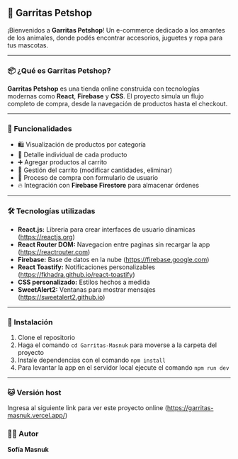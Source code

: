 ## 🐾 Garritas Petshop

¡Bienvenidos a **Garritas Petshop**! Un e-commerce dedicado a los amantes de los animales, donde podés encontrar accesorios, juguetes y ropa para tus mascotas.

---

### 📦 ¿Qué es Garritas Petshop?

**Garritas Petshop** es una tienda online construida con tecnologías modernas como **React**, **Firebase** y **CSS**. El proyecto simula un flujo completo de compra, desde la navegación de productos hasta el checkout.

---

### 🚀 Funcionalidades

- 🛍️ Visualización de productos por categoría
- 🔎 Detalle individual de cada producto
- ➕ Agregar productos al carrito
- 🛒 Gestión del carrito (modificar cantidades, eliminar)
- 🧾 Proceso de compra con formulario de usuario
- 🔥 Integración con **Firebase Firestore** para almacenar órdenes

---

### 🛠️ Tecnologías utilizadas

- **React.js:** Libreria para crear interfaces de usuario dinamicas (https://reactjs.org)
- **React Router DOM:** Navegacion entre paginas sin recargar la app (https://reactrouter.com)
- **Firebase:** Base de datos en la nube (https://firebase.google.com)
- **React Toastify:** Notificaciones personalizables (https://fkhadra.github.io/react-toastify)
- **CSS personalizado:** Estilos hechos a medida
- **SweetAlert2:** Ventanas para mostrar mensajes (https://sweetalert2.github.io)

---

### 🐶 Instalación 

1. Clone el repositorio
2. Haga el comando `cd Garritas-Masnuk` para moverse a la carpeta del proyecto
3. Instale dependencias con el comando `npm install`
4. Para levantar la app en el servidor local ejecute el comando `npm run dev`

---

### 🐱 Versión host 

Ingresa al siguiente link para ver este proyecto online (https://garritas-masnuk.vercel.app/)

### 🙋‍♀️ Autor 

**Sofía Masnuk**

